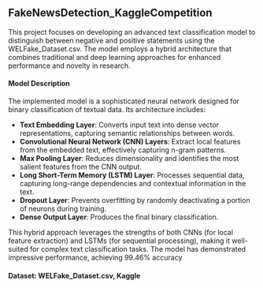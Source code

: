## FakeNewsDetection_KaggleCompetition

This project focuses on developing an advanced text classification model to distinguish between negative and positive statements using the WELFake_Dataset.csv. The model employs a hybrid architecture that combines traditional and deep learning approaches for enhanced performance and novelty in research.

#### Model Description

The implemented model is a sophisticated neural network designed for binary classification of textual data. Its architecture includes:
- **Text Embedding Layer**: Converts input text into dense vector representations, capturing semantic relationships between words.
- **Convolutional Neural Network (CNN) Layers**: Extract local features from the embedded text, effectively capturing n-gram patterns.
- **Max Pooling Layer**: Reduces dimensionality and identifies the most salient features from the CNN output.
- **Long Short-Term Memory (LSTM) Layer**: Processes sequential data, capturing long-range dependencies and contextual information in the text.
- **Dropout Layer**: Prevents overfitting by randomly deactivating a portion of neurons during training.
- **Dense Output Layer**: Produces the final binary classification.
  
This hybrid approach leverages the strengths of both CNNs (for local feature extraction) and LSTMs (for sequential processing), making it well-suited for complex text classification tasks. The model has demonstrated impressive performance, achieving 99.46% accuracy 

#### Dataset: WELFake_Dataset.csv, Kaggle
